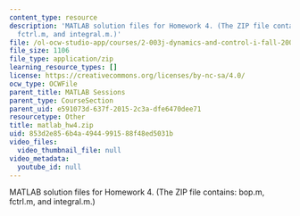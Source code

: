 ```yaml
---
content_type: resource
description: 'MATLAB solution files for Homework 4. (The ZIP file contains: bop.m,
  fctrl.m, and integral.m.)'
file: /ol-ocw-studio-app/courses/2-003j-dynamics-and-control-i-fall-2007/853d2e856b4a4944991588f48ed5031b_matlab_hw4.zip
file_size: 1106
file_type: application/zip
learning_resource_types: []
license: https://creativecommons.org/licenses/by-nc-sa/4.0/
ocw_type: OCWFile
parent_title: MATLAB Sessions
parent_type: CourseSection
parent_uid: e591073d-637f-2015-2c3a-dfe6470dee71
resourcetype: Other
title: matlab_hw4.zip
uid: 853d2e85-6b4a-4944-9915-88f48ed5031b
video_files:
  video_thumbnail_file: null
video_metadata:
  youtube_id: null
---
```

MATLAB solution files for Homework 4. (The ZIP file contains: bop.m, fctrl.m, and integral.m.)